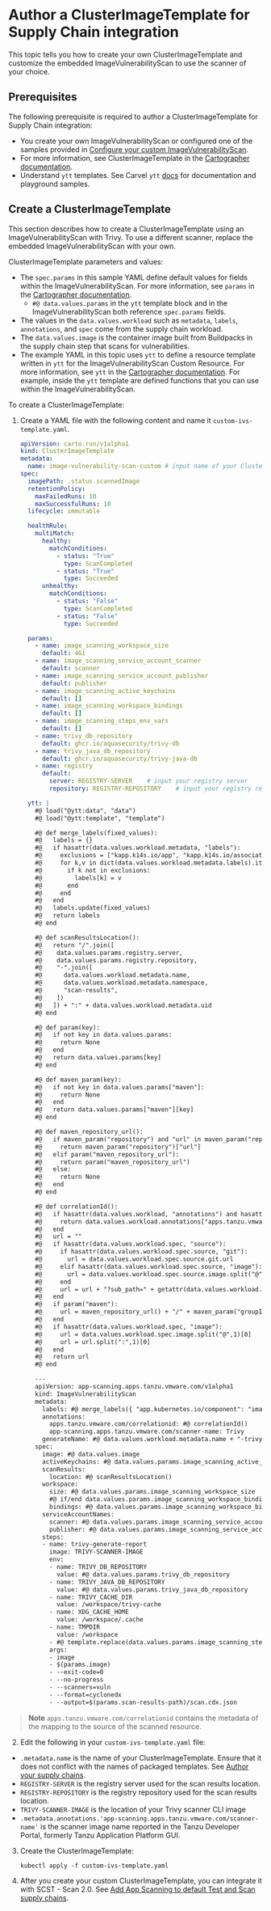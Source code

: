 # Author a ClusterImageTemplate for Supply Chain integration

This topic tells you how to create your own ClusterImageTemplate and customize the embedded ImageVulnerabilityScan to use the scanner of your choice.

## <a id='prerecs'></a> Prerequisites

The following prerequisite is required to author a ClusterImageTemplate for Supply Chain integration:

- You create your own ImageVulnerabilityScan or configured one of the samples provided in [Configure your custom ImageVulnerabilityScan](./ivs-custom-samples.hbs.md).
- For more information, see ClusterImageTemplate in the [Cartographer documentation](https://cartographer.sh/docs/v0.3.0/reference/template/#clusterimagetemplate).
- Understand `ytt` templates. See Carvel `ytt` [docs](https://carvel.dev/ytt/) for documentation and playground samples.

## <a id='create-clusterimagetemplate'></a> Create a ClusterImageTemplate

This section describes how to create a ClusterImageTemplate using an ImageVulnerabilityScan with Trivy. To use a different scanner, replace the embedded ImageVulnerabilityScan with your own.

ClusterImageTemplate parameters and values:

* The `spec.params` in this sample YAML define default values for fields within the ImageVulnerabilityScan. For more information, see `params` in the [Cartographer documentation](https://cartographer.sh/docs/v0.3.0/reference/template/#clusterimagetemplate).
  * `#@ data.values.params` in the `ytt` template block and in the ImageVulnerabilityScan both reference `spec.params` fields.
* The values in the `data.values.workload` such as `metadata`, `labels`, `annotations`, and `spec` come from the supply chain workload.
* The `data.values.image` is the container image built from Buildpacks in the supply chain step that scans for vulnerabilities.
* The example YAML in this topic uses `ytt` to define a resource template written in `ytt` for the ImageVulnerabilityScan Custom Resource. For more information, see `ytt` in the [Cartographer documentation](https://cartographer.sh/docs/v0.3.0/reference/template/#clusterimagetemplate). For example, inside the `ytt` template are defined functions that you can use within the ImageVulnerabilityScan.

To create a ClusterImageTemplate:

1. Create a YAML file with the following content and name it `custom-ivs-template.yaml`.

    ```yaml
    apiVersion: carto.run/v1alpha1
    kind: ClusterImageTemplate
    metadata:
      name: image-vulnerability-scan-custom # input name of your ClusterImageTemplate
    spec:
      imagePath: .status.scannedImage
      retentionPolicy:
        maxFailedRuns: 10
        maxSuccessfulRuns: 10
      lifecycle: immutable

      healthRule:
        multiMatch:
          healthy:
            matchConditions:
              - status: "True"
                type: ScanCompleted
              - status: "True"
                type: Succeeded
          unhealthy:
            matchConditions:
              - status: "False"
                type: ScanCompleted
              - status: "False"
                type: Succeeded

      params:
        - name: image_scanning_workspace_size
          default: 4Gi
        - name: image_scanning_service_account_scanner
          default: scanner
        - name: image_scanning_service_account_publisher
          default: publisher
        - name: image_scanning_active_keychains
          default: []
        - name: image_scanning_workspace_bindings
          default: []
        - name: image_scanning_steps_env_vars
          default: []
        - name: trivy_db_repository
          default: ghcr.io/aquasecurity/trivy-db
        - name: trivy_java_db_repository
          default: ghcr.io/aquasecurity/trivy-java-db
        - name: registry
          default:
            server: REGISTRY-SERVER    # input your registry server
            repository: REGISTRY-REPOSITORY    # input your registry repository

      ytt: |
        #@ load("@ytt:data", "data")
        #@ load("@ytt:template", "template")

        #@ def merge_labels(fixed_values):
        #@   labels = {}
        #@   if hasattr(data.values.workload.metadata, "labels"):
        #@     exclusions = ["kapp.k14s.io/app", "kapp.k14s.io/association"]
        #@     for k,v in dict(data.values.workload.metadata.labels).items():
        #@       if k not in exclusions:
        #@         labels[k] = v
        #@       end
        #@     end
        #@   end
        #@   labels.update(fixed_values)
        #@   return labels
        #@ end

        #@ def scanResultsLocation():
        #@   return "/".join([
        #@    data.values.params.registry.server,
        #@    data.values.params.registry.repository,
        #@    "-".join([
        #@      data.values.workload.metadata.name,
        #@      data.values.workload.metadata.namespace,
        #@      "scan-results",
        #@    ])
        #@   ]) + ":" + data.values.workload.metadata.uid
        #@ end

        #@ def param(key):
        #@   if not key in data.values.params:
        #@     return None
        #@   end
        #@   return data.values.params[key]
        #@ end

        #@ def maven_param(key):
        #@   if not key in data.values.params["maven"]:
        #@     return None
        #@   end
        #@   return data.values.params["maven"][key]
        #@ end

        #@ def maven_repository_url():
        #@   if maven_param("repository") and "url" in maven_param("repository"):
        #@     return maven_param("repository")["url"]
        #@   elif param("maven_repository_url"):
        #@     return param("maven_repository_url")
        #@   else:
        #@     return None
        #@   end
        #@ end

        #@ def correlationId():
        #@   if hasattr(data.values.workload, "annotations") and hasattr(data.values.workload.annotations, "apps.tanzu.vmware.com/correlationid"):
        #@     return data.values.workload.annotations["apps.tanzu.vmware.com/correlationid"]
        #@   end
        #@   url = ""
        #@   if hasattr(data.values.workload.spec, "source"):
        #@     if hasattr(data.values.workload.spec.source, "git"):
        #@       url = data.values.workload.spec.source.git.url
        #@     elif hasattr(data.values.workload.spec.source, "image"):
        #@       url = data.values.workload.spec.source.image.split("@")[0]
        #@     end
        #@     url = url + "?sub_path=" + getattr(data.values.workload.spec.source, "subPath", "/")
        #@   end
        #@   if param("maven"):
        #@     url = maven_repository_url() + "/" + maven_param("groupId").replace(".", "/") + "/" + maven_param("artifactId")
        #@   end
        #@   if hasattr(data.values.workload.spec, "image"):
        #@     url = data.values.workload.spec.image.split("@",1)[0]
        #@     url = url.split(":",1)[0]
        #@   end
        #@   return url
        #@ end

        ---
        apiVersion: app-scanning.apps.tanzu.vmware.com/v1alpha1
        kind: ImageVulnerabilityScan
        metadata:
          labels: #@ merge_labels({ "app.kubernetes.io/component": "image-scan" })
          annotations:
            apps.tanzu.vmware.com/correlationid: #@ correlationId()
            app-scanning.apps.tanzu.vmware.com/scanner-name: Trivy
          generateName: #@ data.values.workload.metadata.name + "-trivy-scan-"
        spec:
          image: #@ data.values.image
          activeKeychains: #@ data.values.params.image_scanning_active_keychains
          scanResults:
            location: #@ scanResultsLocation()
          workspace:
            size: #@ data.values.params.image_scanning_workspace_size
            #@ if/end data.values.params.image_scanning_workspace_bindings:
            bindings: #@ data.values.params.image_scanning_workspace_bindings
          serviceAccountNames:
            scanner: #@ data.values.params.image_scanning_service_account_scanner
            publisher: #@ data.values.params.image_scanning_service_account_publisher
          steps:
          - name: trivy-generate-report
            image: TRIVY-SCANNER-IMAGE
            env:
            - name: TRIVY_DB_REPOSITORY
              value: #@ data.values.params.trivy_db_repository
            - name: TRIVY_JAVA_DB_REPOSITORY
              value: #@ data.values.params.trivy_java_db_repository
            - name: TRIVY_CACHE_DIR
              value: /workspace/trivy-cache
            - name: XDG_CACHE_HOME
              value: /workspace/.cache
            - name: TMPDIR
              value: /workspace
            - #@ template.replace(data.values.params.image_scanning_steps_env_vars)
            args:
            - image
            - $(params.image)
            - --exit-code=0
            - --no-progress
            - --scanners=vuln
            - --format=cyclonedx
            - --output=$(params.scan-results-path)/scan.cdx.json

    ```

>**Note** `apps.tanzu.vmware.com/correlationid` contains the metadata of the mapping to the source of the scanned resource.

2. Edit the following in your `custom-ivs-template.yaml` file:

  - `.metadata.name` is the name of your ClusterImageTemplate. Ensure that it does not conflict with the names of packaged templates. See [Author your supply chains](../scc/authoring-supply-chains.hbs.md#providing-your-own-templates).
  - `REGISTRY-SERVER` is the registry server used for the scan results location.
  - `REGISTRY-REPOSITORY` is the registry repository used for the scan results location.
  - `TRIVY-SCANNER-IMAGE` is the location of your Trivy scanner CLI image
  - `.metadata.annotations.'app-scanning.apps.tanzu.vmware.com/scanner-name'` is the scanner image name reported in the Tanzu Developer Portal, formerly Tanzu Application Platform GUI.

3. Create the ClusterImageTemplate:

    ```console
    kubectl apply -f custom-ivs-template.yaml
    ```

4. After you create your custom ClusterImageTemplate, you can integrate it with SCST - Scan 2.0. See [Add App Scanning to default Test and Scan supply chains](./integrate-app-scanning.hbs.md).
